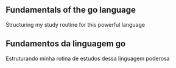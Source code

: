 ## Fundamentals of the go language

Structuring my study routine for this powerful language

## Fundamentos da linguagem go

Estruturando minha rotina de estudos dessa linguagem poderosa
